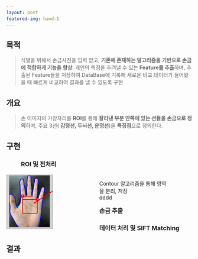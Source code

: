 ```yaml
---
layout: post
featured-img: hand-1
---
```


## 목적 

> 식별을 위해서 손금사진을 입력 받고, **기존에 존재하는 알고리즘을 기반으로 손금에 적합하게 기능을 향상**. 개인의 특징을 추려낼 수 있는 **Feature를 추출**하며, 추출된 Feature들을 저장하여 DataBase에 기록해 새로운 비교 데이터가 들어왔을 때 빠르게 비교하여 결과를 낼 수 있도록 구현

## 개요
>손 이미지의 가장자리를 **ROI**를 통해 **잘라낸 부분 안쪽에 있는 선들을 손금으로 정의**하며, 주요 3선( **감정선, 두뇌선, 운명선**)을 **특징점**으로 정의한다.
<div>
<h2>구현</h2>
<h3 style="margin-left: 40px;">ROI 및 전처리</h3>
    <div style="width: 50%; height: 50%; float:left;">
    <img src="/assets/img/posts/hand-sub1.jpg"  width="50%" height="50%" />
    </div>
   
   <div style="width: 50%; height: 50%; float:left;">
     <p style=" float: right;  margin-right: 25%;">
      Contour 알고리즘을 통해 영역을 분리, 저장
      <br>
      dddd
     </p>
   </div>

<h3 style="margin-left: 40px;">손금 추출</h3>
<h3 style="margin-left: 40px;">데이터 처리 및 SIFT Matching</h3>
</div>

## 결과
